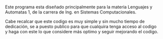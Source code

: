 Este programa esta diseñado principalmente para la materia Lenguajes y Automatas 1, de la carrera de Ing. en Sistemas Computacionales.

Cabe recalcar que este codigo es muy simple y sin mucho tiempo de dedicación, se a puesto publico para que cualquira tenga acceso al 
codigo y haga con este lo que considere más optimo y seguir mejorando el codigo.
